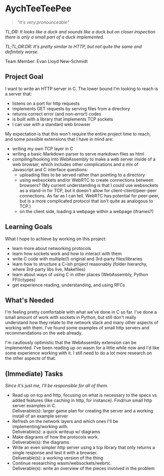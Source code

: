 # AychTeeTeePee

> _"It's very pronounceable"_

_TL;DR: It looks like a duck and sounds like a duck but on closer inspection there is only a small part of a duck implemented._

_TL;TL;DR:DR: It's pretty similar to HTTP, but not quite the same and definitely worse._

Team Member: Evan Lloyd New-Schmidt

## Project Goal
I want to write an HTTP server in C. The lower bound I'm looking to reach is a server that:
- listens on a port for http requests
- implements GET requests by serving files from a directory
- returns correct error (and non-error!) codes
- is built with a library that implements TCP sockets
- I can use with a standard web browser

My expectation is that this won't require the entire project time to reach, and some possible extensions that I have in mind are:
- writing my own TCP layer in C
- writing a basic Markdown parser to serve markdown files as html
- compiling/hooking into WebAssembly to make a web server inside of a web browser, which includes other complications and a mix of Javascript and C interface questions:
  - uploading files to be served rather than pointing to a directory
  - using websockets and/or WebRTC to create connections between browsers? (My current understanding is that I could use websockets as a stand-in for TCP, but it doesn't allow for client-client/peer-peer connections. As far as I can tell, WebRTC has potential for peer-peer, but is a more complicated protocol that isn't quite as analogous to TCP.)
  - on the client side, loading a webpage within a webpage (iframes?)

## Learning Goals

What I hope to achieve by working on this project:
- learn more about networking protocols
- learn how sockets work and how to interact with them
- write C code with multiple(!) original and 3rd-party files/libraries
- learn how to structure a C-ish project reasonably (folder hierarchy, where 3rd-party libs live, Makefiles)
- learn about ways of using C in other places (WebAssembly, Python FFI/ctypes)
- get experience reading, understanding, and using RFCs

## What's Needed

I'm feeling pretty comfortable with what we've done in C so far. I've done a small amount of work with sockets in Python, but still don't really understand how they relate to the network stack and many other aspects of working with them. I've found some examples of small http servers and recommendations on the web already.

I'm cautiously optimistic that the WebAssembly extension can be implemented. I've been reading up on wasm for a little while now and I'd like some experience working with it. I still need to do a lot more research on the other aspects of that.

## (Immediate) Tasks

_Since it's just me, I'll be responsible for all of them._

- Read up on tcp and http, focusing on what is necessary to the specs vs added features (like caching in http, for instance). Find/run small http server examples in C.  
  Deliverable(s): larger game plan for creating the server and a working install of an example server
- Refresh on the network layers and which ones I'll be implementing/working with.  
  Deliverable(s): a quick writeup w/ diagrams
- Make diagrams of how the protocols work.  
  Deliverable(s): the diagrams
- Write an even simpler http server using a tcp library that only returns a single response and test it with a browser.  
  Deliverable(s): a working version of the thing
- Continue researching wasm/websockets/webrtc.  
  Deliverable(s): write an overview of the pieces involved in the problem